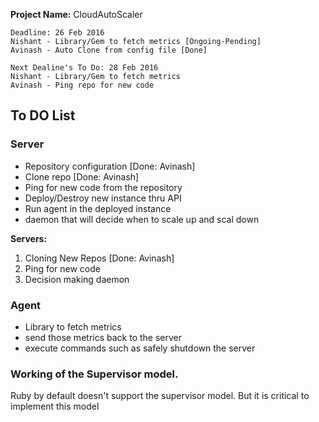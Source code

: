 **Project Name:** CloudAutoScaler



```
Deadline: 26 Feb 2016
Nishant - Library/Gem to fetch metrics [Ongoing-Pending]
Avinash - Auto Clone from config file [Done]
````

```
Next Dealine's To Do: 28 Feb 2016
Nishant - Library/Gem to fetch metrics 
Avinash - Ping repo for new code
```


## To DO List
### Server
- Repository configuration [Done: Avinash]
- Clone repo [Done: Avinash]
- Ping for new code from the repository
- Deploy/Destroy new instance thru API
- Run agent in the deployed instance
- daemon that will decide when to scale up and scal down

**Servers:**
1. Cloning New Repos [Done: Avinash]
2. Ping for new code
3. Decision making daemon

### Agent
- Library to fetch metrics
- send those metrics back to the server
- execute commands such as safely shutdown the server


### Working of the Supervisor model.
Ruby by default doesn't support the supervisor model. But it is critical to implement this model